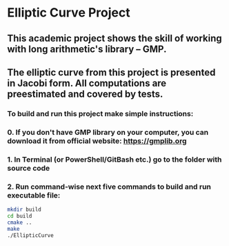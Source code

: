# Elliptic Curve Project

## This academic project shows the skill of working with long arithmetic's library – GMP.

## The elliptic curve from this project is presented in Jacobi form. All computations are preestimated and covered by tests.

### To build and run this project make simple instructions:
### 0. If you don't have GMP library on your computer, you can download it from official website: https://gmplib.org
### 1. In Terminal (or PowerShell/GitBash etc.) go to the folder with source code
### 2. Run command-wise next five commands to build and run executable file:
```bash
mkdir build
cd build
cmake ..
make
./EllipticCurve
```
